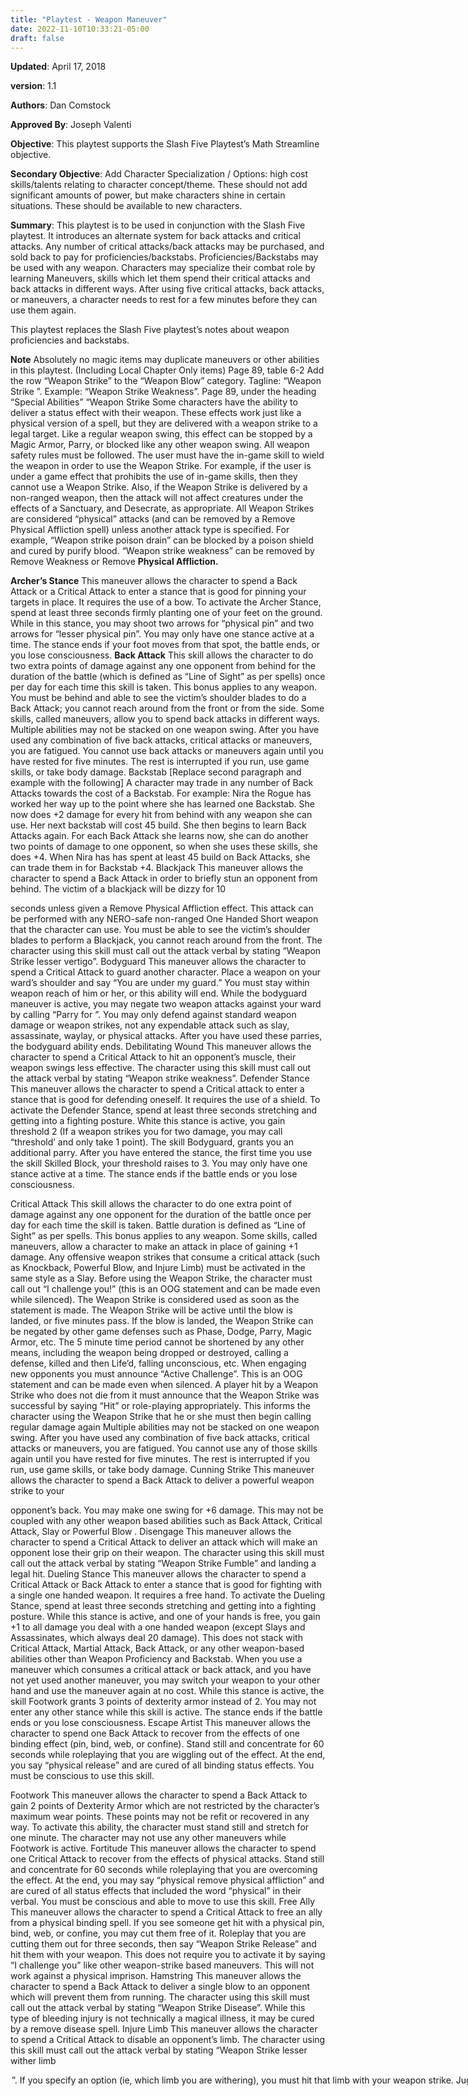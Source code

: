 ```yaml
---
title: "Playtest - Weapon Maneuver"
date: 2022-11-10T10:33:21-05:00
draft: false
---
```

**Updated**:  April 17, 2018

**version**: 1.1

**Authors**:  Dan Comstock

**Approved By**: Joseph Valenti

**Objective**: This playtest supports the Slash Five Playtest’s Math Streamline objective.

**Secondary Objective**: Add Character Specialization / Options: high cost skills/talents relating to character concept/theme. These should not add significant amounts of power, but make characters shine in certain situations. These should be available to new characters.

**Summary**: This playtest is to be used in conjunction with the Slash Five playtest. It introduces an alternate system for back attacks and critical attacks. Any number of critical attacks/back attacks may be purchased, and sold back to pay for proficiencies/backstabs. Proficiencies/Backstabs may be used with any weapon. Characters may specialize their combat role by learning Maneuvers, skills which let them spend their critical attacks and back attacks in different ways. After using five critical attacks, back attacks, or maneuvers, a character needs to rest for a few minutes before they can use them again.

This playtest replaces the Slash Five playtest’s notes about weapon proficiencies and backstabs.

**Note**
Absolutely no magic items may duplicate maneuvers or other abilities in this playtest. (Including Local Chapter Only items)
Page 89, table 6-2
Add the row “Weapon Strike” to the “Weapon Blow” category.
Tagline: “Weapon Strike <Effect>”.
Example: “Weapon Strike Weakness”.
Page 89, under the heading “Special Abilities”
“Weapon Strike
Some characters have the ability to deliver a status effect with their weapon. These effects work just like a physical version of a spell, but they are delivered with a weapon strike to a legal target. Like a regular weapon
swing, this effect can be stopped by a Magic Armor, Parry, or blocked like any other weapon swing. All weapon safety rules must be followed. The user must have the in-game skill to wield the weapon in order to use the
Weapon Strike. For example, if the user is under a game effect that prohibits the use of in-game skills, then they cannot use a Weapon Strike. Also, if the Weapon Strike is delivered by a non-ranged weapon, then the attack will not affect creatures under the effects of a Sanctuary, and Desecrate, as appropriate.
All Weapon Strikes are considered “physical” attacks (and can be removed by a Remove Physical Affliction spell) unless another attack type is specified. For example, “Weapon strike poison drain” can be blocked by a poison shield and cured by purify blood. “Weapon strike weakness” can be removed by Remove Weakness or Remove
**Physical Affliction.**



**Archer’s Stance**
This maneuver allows the character to spend a Back Attack or a Critical Attack to enter a stance that is good for pinning your targets in place. It requires the use of a bow. To activate the Archer Stance, spend at least three seconds firmly planting one of your feet on the ground.
While in this stance, you may shoot two arrows for “physical pin” and two arrows for “lesser physical pin”.
You may only have one stance active at a time. The stance ends if your foot moves from that spot, the battle ends, or you lose consciousness. 
**Back Attack**
This skill allows the character to do two extra points of damage against any one opponent from behind for the duration of the battle (which is defined as “Line of Sight” as per spells) once per day for each time this skill is taken. This bonus applies to any weapon. You must be behind and able to see the victim’s shoulder blades to do a Back Attack; you cannot reach around from the front or from the side.
Some skills, called maneuvers, allow you to spend back attacks in different ways. Multiple abilities may not be stacked on one weapon swing.
After you have used any combination of five back
attacks, critical attacks or maneuvers, you are
fatigued. You cannot use back attacks or maneuvers
again until you have rested for five minutes. The
rest is interrupted if you run, use game skills, or
take body damage.
Backstab
[Replace second paragraph and example with the
following]
A character may trade in any number of Back
Attacks towards the cost of a Backstab.
For example: Nira the Rogue has worked her way up
to the point where she has learned one Backstab.
She now does +2 damage for every hit from behind
with any weapon she can use. Her next backstab
will cost 45 build. She then begins to learn Back
Attacks again. For each Back Attack she learns now,
she can do another two points of damage to one
opponent, so when she uses these skills, she does
+4. When Nira has has spent at least 45 build on
Back Attacks, she can trade them in for Backstab
+4.
Blackjack
This maneuver allows the character to spend a Back
Attack in order to briefly stun an opponent from
behind. The victim of a blackjack will be dizzy for 10

seconds unless given a Remove Physical Affliction
effect. This attack can be performed with any
NERO-safe non-ranged One Handed Short weapon
that the character can use. You must be able to see
the victim’s shoulder blades to perform a Blackjack,
you cannot reach around from the front. The
character using this skill must call out the attack
verbal by stating “Weapon Strike lesser vertigo”.
Bodyguard
This maneuver allows the character to spend a
Critical Attack to guard another character. Place a
weapon on your ward’s shoulder and say “You are
under my guard.” You must stay within weapon
reach of him or her, or this ability will end. While
the bodyguard maneuver is active, you may negate
two weapon attacks against your ward by calling
“Parry for <name>”. You may only defend against
standard weapon damage or weapon strikes, not
any expendable attack such as slay, assassinate,
waylay, or physical attacks. After you have used
these parries, the bodyguard ability ends.
Debilitating Wound
This maneuver allows the character to spend a
Critical Attack to hit an opponent’s muscle, their
weapon swings less effective. The character using
this skill must call out the attack verbal by stating
“Weapon strike weakness”.
Defender Stance
This maneuver allows the character to spend a
Critical attack to enter a stance that is good for
defending oneself. It requires the use of a shield. To
activate the Defender Stance, spend at least three
seconds stretching and getting into a fighting
posture.
White this stance is active, you gain threshold 2 (If a
weapon strikes you for two damage, you may call
“threshold’ and only take 1 point). The skill
Bodyguard, grants you an additional parry. After
you have entered the stance, the first time you use
the skill Skilled Block, your threshold raises to 3.
You may only have one stance active at a time. The
stance ends if the battle ends or you lose
consciousness.


Critical Attack
This skill allows the character to do one extra point
of damage against any one opponent for the
duration of the battle once per day for each time
the skill is taken. Battle duration is defined as “Line
of Sight” as per spells. This bonus applies to any
weapon.
Some skills, called maneuvers, allow a character to
make an attack in place of gaining +1 damage.
Any offensive weapon strikes that consume a
critical attack (such as Knockback, Powerful Blow,
and Injure Limb) must be activated in the same
style as a Slay. Before using the Weapon Strike, the
character must call out “I challenge you!” (this is an
OOG statement and can be made even while
silenced). The Weapon Strike is considered used as
soon as the statement is made. The Weapon Strike
will be active until the blow is landed, or five
minutes pass. If the blow is landed, the Weapon
Strike can be negated by other game defenses such
as Phase, Dodge, Parry, Magic Armor, etc. The 5
minute time period cannot be shortened by any
other means, including the weapon being dropped
or destroyed, calling a defense, killed and then
Life’d, falling unconscious, etc. When engaging new
opponents you must announce “Active Challenge”.
This is an OOG statement and can be made even
when silenced. A player hit by a Weapon Strike who
does not die from it must announce that the
Weapon Strike	was successful by saying “Hit”	or
role-playing appropriately. This informs the
character using the Weapon Strike that he or she
must then begin calling regular damage again
Multiple abilities may not be stacked on one
weapon swing.
After you have used any combination of five back
attacks, critical attacks or maneuvers, you are
fatigued. You cannot use any of those skills again
until you have rested for five minutes. The rest is
interrupted if you run, use game skills, or take body
damage.
Cunning Strike
This maneuver allows the character to spend a Back
Attack to deliver a powerful weapon strike to your


opponent’s back. You may make one swing for +6
damage. This may not be coupled with any other
weapon based abilities such as Back Attack, Critical
Attack, Slay or Powerful Blow .
Disengage
This maneuver allows the character to spend a
Critical Attack to deliver an attack which will make
an opponent lose their grip on their weapon. The
character using this skill must call out the attack
verbal by stating “Weapon Strike Fumble” and
landing a legal hit.
Dueling Stance
This maneuver allows the character to spend a
Critical Attack or Back Attack to enter a stance that
is good for fighting with a single one handed
weapon. It requires a free hand. To activate the
Dueling Stance, spend at least three seconds
stretching and getting into a fighting posture.
While this stance is active, and one of your hands is
free, you gain +1 to all damage you deal with a one
handed weapon (except Slays and Assassinates,
which always deal 20 damage). This does not stack
with Critical Attack, Martial Attack, Back Attack, or
any other weapon-based abilities other than
Weapon Proficiency and Backstab. When you use a
maneuver which consumes a critical attack or back
attack, and you have not yet used another
maneuver, you may switch your weapon to your
other hand and use the maneuver again at no cost.
While this stance is active, the skill Footwork grants
3 points of dexterity armor instead of 2.
You may not enter any other stance while this skill
is active. The stance ends if the battle ends or you
lose consciousness.
Escape Artist
This maneuver allows the character to spend one
Back Attack to recover from the effects of one
binding effect (pin, bind, web, or confine). Stand
still and concentrate for 60 seconds while
roleplaying that you are wiggling out of the effect.
At the end, you say “physical release” and are cured
of all binding status effects. You must be conscious
to use this skill.

Footwork
This maneuver allows the character to spend a Back
Attack to gain 2 points of Dexterity Armor which are
not restricted by the character’s maximum wear
points. These points may not be refit or recovered
in any way. To activate this ability, the character
must stand still and stretch for one minute. The
character may not use any other maneuvers while
Footwork is active.
Fortitude
This maneuver allows the character to spend one
Critical Attack to recover from the effects of
physical attacks. Stand still and concentrate for 60
seconds while roleplaying that you are overcoming
the effect. At the end, you may say “physical
remove physical affliction” and are cured of all
status effects that included the word “physical” in
their verbal. You must be conscious and able to
move to use this skill.
Free Ally
This maneuver allows the character to spend a
Critical Attack to free an ally from a physical binding
spell. If you see someone get hit with a physical pin,
bind, web, or confine, you may cut them free of it.
Roleplay that you are cutting them out for three
seconds, then say “Weapon Strike Release” and hit
them with your weapon. This does not require you
to activate it by saying “I challenge you” like other
weapon-strike based maneuvers. This will not work
against a physical imprison.
Hamstring
This maneuver allows the character to spend a Back
Attack to deliver a single blow to an opponent
which will prevent them from running. The
character using this skill must call out the attack
verbal by stating “Weapon Strike Disease”. While
this type of bleeding injury is not technically a
magical illness, it may be cured by a remove disease
spell.
Injure Limb
This maneuver allows the character to spend a
Critical Attack to disable an opponent’s limb. The
character using this skill must call out the attack
verbal by stating “Weapon Strike lesser wither limb
<option>”. If you specify an option (ie, which limb


you are withering), you must hit that limb with your
weapon strike.
Juggler Stance
This maneuver allows the character to spend a Back
Attack to enter a stance that is good for throwing
weapons with deadly accuracy. It requires the use
of thrown weapons. To activate the Juggler Stance,
spend at least three seconds firmly planting one of
your feet on the ground.
While in this stance, you may toss a weapon up in
the air and catch it to “get a good grip” on it. Then
you may throw it using your backstab damage. The
weapon must travel at least six inches up in the air
for you to get a good grip. You may only have a
good grip on one weapon at a time.
You may only have one stance active at a time. The
stance ends if your foot moves from that spot, the
battle ends, or you lose consciousness.
Knockback
This maneuver allows the character to spend a
Critical Attack to push an opponent away. The
character using this skill must call out the attack
verbal by stating “Weapon Strike Repel”. The
attacker is also thrown off balance and may not
advance towards the target or attack them until
they have finished moving away. The attacker may
not sustain the effect by holding up his hand (as per
the Repel spell), so after the target has moved back
10 feet, they may advance again.
Martial Attack
This skill allows the character to do one extra point
of damage against all opponents for the duration of
the battle once per day for each time the skill is
taken. Battle duration is defined as “Line of Sight”
as per spells. This skill stacks with the +1 damage
gained from a critical attack.
When you activate this skill, you gain two free
Critical Attacks to pay for maneuvers you know.
These must be spent on two different maneuvers –
if you do not know at least two maneuvers, you
cannot benefit from both attacks. If the battle ends,
these maneuvers are lost.
A character may trade three Critical Attacks to buy

a Martial Attack. Both Critical Attacks and Martial
Attacks may be sold to pay for a Weapon
Proficiency.
Martial Recovery
If all your Critical Attacks are expended, you may
meditate for 60 seconds to restore 1 Critical Attack.
Muffling Strike
This maneuver allows the character to spend a Back
Attack to deliver a blow to an opponent which will
wind them and keep them from speaking. The
character using this skill must call out the attack
verbal by stating “Weapon Strike lesser silence”.
Powerful Blow
This maneuver allows the character to spend a
Critical Attack to deliver a strong hit. The character
may make one swing for +3 damage. This may not
be coupled with any other weapon based abilities
such as Critical Attack.
Powerful Stance
This maneuver allows the character to spend a
Critical attack to enter a stance that is good for
delivering heavy, powerful blows. It requires the
use of a two handed weapon. To activate the
Powerful Stance, spend at least three seconds
stretching and getting into a fighting posture.
While this stance is active, you gain +1 to all
damage you deal with a two handed weapon
(except Slays and Assassinates, which always deal
20 damage). This stacks with damage from Weapon
Proficiency and Backstab, but does not stack with
Critical Attack or Martial Attack. The skill
Knockback may be delivered as a "physical strike"
instead of a "weapon strike".	The skill Powerful
Blow deals +4 damage instead of +3.
You may only have one stance active at a time. The
stance ends if the battle ends or you lose
consciousness.
Skilled Block
This maneuver allows the character to spend a
Critical Attack to call “Parry” instead of being
affected by a Weapon Strike or one swing of
standard weapon damage. You must be using a


weapon or shield. This may not be used against a
slay, assassinate, waylay, spellstrike, or physical
strike.	This skill can only be used against physical
attacks from boffer weapons or arrows.
Strong-arm
This skill provides a Half-Orc or Half Ogre 3 critical
attacks per day.
Subtle Recovery
If all your Back Attacks are expended, you may
meditate for 60 seconds to restore 1 Back Attack.
Stealth Attack
This skill allows the character to do two extra points
of damage from behind against all opponents for
the duration of the battle once per day for each
time the skill is taken. Battle duration is defined as
“Line of Sight” as per spells. This skill stacks with
the +2 damage gained from a back attack.
When you activate this skill, you gain two free Back
Attacks to pay for maneuvers you know. These must
be spent on two different maneuvers – if you do
not know at least two maneuvers, you cannot
benefit from both attacks. If the battle ends, these
maneuvers are lost.
A character may trade three Back Attacks to buy a
Stealth Attack. Both Back Attacks and Stealth
Attacks may be sold to pay for a Backstab.
Weapon Master Stance
This maneuver allows the character to spend a
Critical attack to enter a stance that is good for
quickly switching weapons. It requires the skill
Weapon Master. To activate the Weapon Master's
Stance, spend at least three seconds stretching and
getting into a fighting posture.
While in this stance, you gain one critical attack
that can be used with your current weapon. When
you switch to a different type of melee weapon,
this critical attack may be recharged by meditating
for 3 seconds and then saying "Renew Critical
Attack". To recharge it again, you must switch
weapons.	You may only use each weapon type
once during the stance. For example, after
activating this stance, you could switch between a
long sword, long hammer, short sword, and two